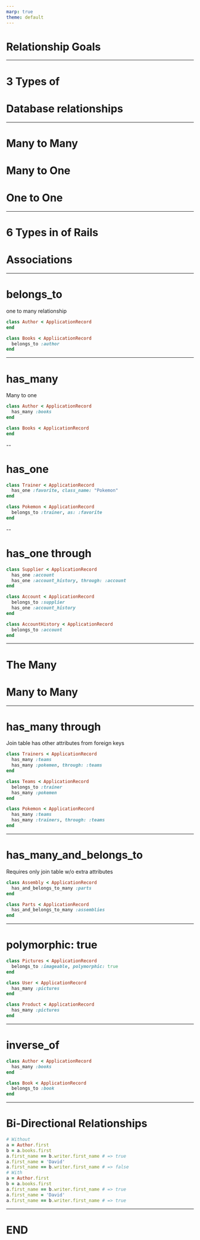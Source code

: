 ```yaml
---
marp: true
theme: default
---
```

# Relationship Goals

---
# 3 Types of 
# Database relationships

---
# Many to Many
# Many to One
# One to One

---
# 6 Types in of Rails
# Associations

---
# belongs_to

one to many relationship

```ruby
class Author < ApplicationRecord
end

class Books < AppliicationRecord
  belongs_to :author
end
```

---
# has_many
Many to one

```ruby
class Author < ApplicationRecord
  has_many :books
end

class Books < ApplicationRecord
end
```

--

# has_one

```ruby
class Trainer < ApplicationRecord
  has_one :favorite, class_name: "Pokemon"
end

class Pokemon < ApplicationRecord
  belongs_to :trainer, as: :favorite
end
```
--
# has_one through

```ruby
class Supplier < ApplicationRecord
  has_one :account
  has_one :account_history, through: :account
end

class Account < ApplicationRecord
  belongs_to :supplier
  has_one :account_history
end

class AccountHistory < ApplicationRecord
  belongs_to :account
end
```

---
# The Many
# Many to Many

---
# has_many through
Join table has other attributes from foreign keys

```ruby
class Trainers < ApplicationRecord
  has_many :teams
  has_many :pokemen, through: :teams
end

class Teams < ApplicationRecord
  belongs_to :trainer
  has_many :pokemen
end

class Pokemon < ApplicationRecord
  has_many :teams
  has_many :trainers, through: :teams
end
```

---
# has_many_and_belongs_to

Requires only join table w/o extra attributes

```ruby
class Assembly < ApplicationRecord
  has_and_belongs_to_many :parts
end

class Parts < ApplicationRecord
  has_and_belongs_to_many :assemblies
end
```

---
# polymorphic: true

```ruby
class Pictures < ApplicationRecord
  belongs_to :imageable, polymorphic: true
end

class User < ApplicationRecord
  has_many :pictures
end

class Product < ApplicationRecord
  has_many :pictures
end
```

---
# inverse_of

```ruby
class Author < ApplicationRecord
  has_many :books
end

class Book < ApplicationRecord
  belongs_to :book
end
```

---
# Bi-Directional Relationships

```ruby
# Without
a = Author.first
b = a.books.first
a.first_name == b.writer.first_name # => true
a.first_name = 'David'
a.first_name == b.writer.first_name # => false
# With
a = Author.first
b = a.books.first
a.first_name == b.writer.first_name # => true
a.first_name = 'David'
a.first_name == b.writer.first_name # => true
```

---
# END